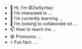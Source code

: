 - 👋 Hi, I’m @ZwSyntax
- 👀 I’m interested in ...
- 🌱 I’m currently learning ...
- 💞️ I’m looking to collaborate on ...
- 📫 How to reach me ...
- 😄 Pronouns: ...
- ⚡ Fun fact: ...

<!---
ZwSyntax/ZwSyntax is a ✨ special ✨ repository because its `README.md` (this file) appears on your GitHub profile.
You can click the Preview link to take a look at your changes.
--->
